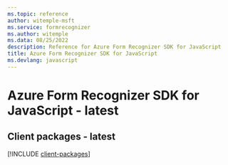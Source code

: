 ```yaml
---
ms.topic: reference
author: witemple-msft
ms.service: formrecognizer
ms.author: witemple
ms.data: 08/25/2022
description: Reference for Azure Form Recognizer SDK for JavaScript
title: Azure Form Recognizer SDK for JavaScript
ms.devlang: javascript
---
```

# Azure Form Recognizer SDK for JavaScript - latest

## Client packages - latest
[!INCLUDE [client-packages](form-recognizer-client-index.md)]